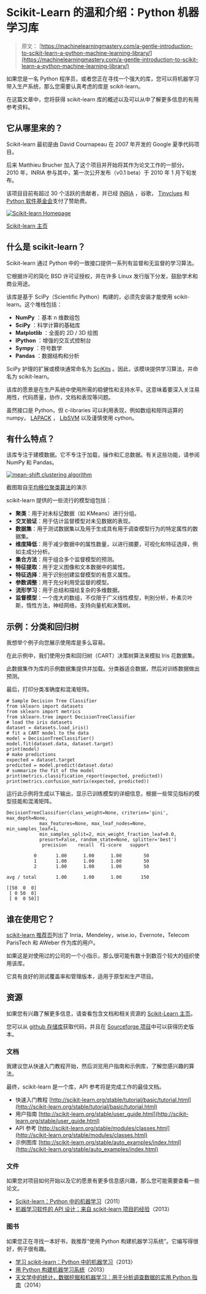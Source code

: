 # Scikit-Learn 的温和介绍：Python 机器学习库

> 原文： [https://machinelearningmastery.com/a-gentle-introduction-to-scikit-learn-a-python-machine-learning-library/](https://machinelearningmastery.com/a-gentle-introduction-to-scikit-learn-a-python-machine-learning-library/)

如果您是一名 Python 程序员，或者您正在寻找一个强大的库，您可以将机器学习带入生产系统，那么您需要认真考虑的库是 scikit-learn。

在这篇文章中，您将获得 scikit-learn 库的概述以及可以从中了解更多信息的有用参考资料。

## 它从哪里来的？

Scikit-learn 最初是由 David Cournapeau 在 2007 年开发的 Google 夏季代码项目。

后来 Matthieu Brucher 加入了这个项目并开始将其作为论文工作的一部分。 2010 年，INRIA 参与其中，第一次公开发布（v0.1 beta）于 2010 年 1 月下旬发布。

该项目目前有超过 30 个活跃的贡献者，并已经 [INRIA](http://www.inria.fr/en/) ，谷歌， [Tinyclues](http://www.tinyclues.com/) 和 [Python 软件基金会](https://www.python.org/psf/)支付了赞助费。

[![Scikit-learn Homepage](img/39aef81addb2ef47ba89501e80de8452.jpg)](https://3qeqpr26caki16dnhd19sv6by6v-wpengine.netdna-ssl.com/wp-content/uploads/2014/04/scikit-learn.png)

[Scikit-learn 主页](http://scikit-learn.org/stable/index.html)

## 什么是 scikit-learn？

Scikit-learn 通过 Python 中的一致接口提供一系列有监督和无监督的学习算法。

它根据许可的简化 BSD 许可证授权，并在许多 Linux 发行版下分发，鼓励学术和商业用途。

该库是基于 SciPy（Scientific Python）构建的，必须先安装才能使用 scikit-learn。这个堆栈包括：

*   **NumPy** ：基本 n 维数组包
*   **SciPy** ：科学计算的基础库
*   **Matplotlib** ：全面的 2D / 3D 绘图
*   **IPython** ：增强的交互式控制台
*   **Sympy** ：符号数学
*   **Pandas** ：数据结构和分析

SciPy 护理的扩展或模块通常命名为 [SciKits](http://scikits.appspot.com/scikits) 。因此，该模块提供学习算法，并命名为 scikit-learn。

该库的愿景是在生产系统中使用所需的稳健性和支持水平。这意味着要深入关注易用性，代码质量，协作，文档和表现等问题。

虽然接口是 Python，但 c-libraries 可以利用表现，例如数组和矩阵运算的 numpy， [LAPACK](http://www.netlib.org/lapack/) ， [LibSVM](http://www.csie.ntu.edu.tw/~cjlin/libsvm/) 以及谨慎使用 cython。

## 有什么特点？

该库专注于建模数据。它不专注于加载，操作和汇总数据。有关这些功能，请参阅 NumPy 和 Pandas。

[![mean-shift clustering algorithm](img/d4cccaa0dbd532c10d1f94d11b71eace.jpg)](https://3qeqpr26caki16dnhd19sv6by6v-wpengine.netdna-ssl.com/wp-content/uploads/2014/04/plot_mean_shift_1.png)

截图取自[平均移位聚类算法](http://scikit-learn.org/stable/auto_examples/cluster/plot_mean_shift.html)的演示

scikit-learn 提供的一些流行的模型组包括：

*   **聚类**：用于对未标记数据（如 KMeans）进行分组。
*   **交叉验证**：用于估计监督模型对未见数据的表现。
*   **数据集**：用于测试数据集以及用于生成具有用于调查模型行为的特定属性的数据集。
*   **维度降低**：用于减少数据中的属性数量，以进行摘要，可视化和特征选择，例如主成分分析。
*   **集合方法**：用于组合多个监督模型的预测。
*   **特征提取**：用于定义图像和文本数据中的属性。
*   **特征选择**：用于识别创建监督模型的有意义属性。
*   **参数调整**：用于充分利用受监督的模型。
*   **流形学习**：用于总结和描绘复杂的多维数据。
*   **监督模型**：一个庞大的数组，不仅限于广义线性模型，判别分析，朴素贝叶斯，惰性方法，神经网络，支持向量机和决策树。

## 示例：分类和回归树

我想举个例子向您展示使用库是多么容易。

在此示例中，我们使用分类和回归树（CART）决策树算法来模拟 Iris 花数据集。

此数据集作为库的示例数据集提供并加载。分类器适合数据，然后对训练数据做出预测。

最后，打印分类准确度和混淆矩阵。

```
# Sample Decision Tree Classifier
from sklearn import datasets
from sklearn import metrics
from sklearn.tree import DecisionTreeClassifier
# load the iris datasets
dataset = datasets.load_iris()
# fit a CART model to the data
model = DecisionTreeClassifier()
model.fit(dataset.data, dataset.target)
print(model)
# make predictions
expected = dataset.target
predicted = model.predict(dataset.data)
# summarize the fit of the model
print(metrics.classification_report(expected, predicted))
print(metrics.confusion_matrix(expected, predicted))
```

运行此示例将生成以下输出，显示已训练模型的详细信息，根据一些常见指标的模型技能和混淆矩阵。

```
DecisionTreeClassifier(class_weight=None, criterion='gini', max_depth=None,
            max_features=None, max_leaf_nodes=None, min_samples_leaf=1,
            min_samples_split=2, min_weight_fraction_leaf=0.0,
            presort=False, random_state=None, splitter='best')
             precision    recall  f1-score   support

          0       1.00      1.00      1.00        50
          1       1.00      1.00      1.00        50
          2       1.00      1.00      1.00        50

avg / total       1.00      1.00      1.00       150

[[50  0  0]
 [ 0 50  0]
 [ 0  0 50]]
```

## 谁在使用它？

[scikit-learn 推荐页](http://scikit-learn.org/stable/testimonials/testimonials.html)列出了 Inria，Mendeley，wise.io，Evernote，Telecom ParisTech 和 AWeber 作为库的用户。

如果这是对使用过的公司的一个小指示，那么很可能有数十到数百个较大的组织使用该库。

它具有良好的测试覆盖率和管理版本，适用于原型和生产项目。

## 资源

如果您有兴趣了解更多信息，请查看包含文档和相关资源的 [Scikit-Learn 主页](http://scikit-learn.org)。

您可以从 [github 存储库](https://github.com/scikit-learn)获取代码，并且在 [Sourceforge 项目](http://sourceforge.net/projects/scikit-learn/)中可以获得历史版本。

### 文档

我建议您从快速入门教程开始，然后浏览用户指南和示例库，了解您感兴趣的算法。

最终，scikit-learn 是一个库，API 参考将是完成工作的最佳文档。

*   快速入门教程 [http://scikit-learn.org/stable/tutorial/basic/tutorial.html](http://scikit-learn.org/stable/tutorial/basic/tutorial.html)
*   用户指南 [http://scikit-learn.org/stable/user_guide.html](http://scikit-learn.org/stable/user_guide.html)
*   API 参考 [http://scikit-learn.org/stable/modules/classes.html](http://scikit-learn.org/stable/modules/classes.html)
*   示例图库 [http://scikit-learn.org/stable/auto_examples/index.html](http://scikit-learn.org/stable/auto_examples/index.html)

### 文件

如果您对项目如何开始以及它的愿景有更多信息感兴趣，那么您可能需要查看一些论文。

*   [Scikit-learn：Python 中的机器学习](http://jmlr.org/papers/v12/pedregosa11a.html)（2011）
*   [机器学习软件的 API 设计：来自 scikit-learn 项目的经验](http://arxiv.org/abs/1309.0238)（2013）

### 图书

如果您正在寻找一本好书，我推荐“使用 Python 构建机器学习系统”。它编写得很好，例子很有趣。

*   [学习 scikit-learn：Python 中的机器学习](http://www.amazon.com/dp/1783281936?tag=inspiredalgor-20)（2013）
*   [用 Python 构建机器学习系统](http://www.amazon.com/dp/1782161406?tag=inspiredalgor-20)（2013）
*   [天文学中的统计，数据挖掘和机器学习：用于分析调查数据的实用 Python 指南](http://www.amazon.com/dp/0691151687?tag=inspiredalgor-20)（2014）